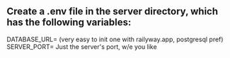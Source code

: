 ## Create a .env file in the server directory, which has the following variables:

DATABASE_URL= (very easy to init one with railyway.app, postgresql pref)
SERVER_PORT= Just the server's port, w/e you like
